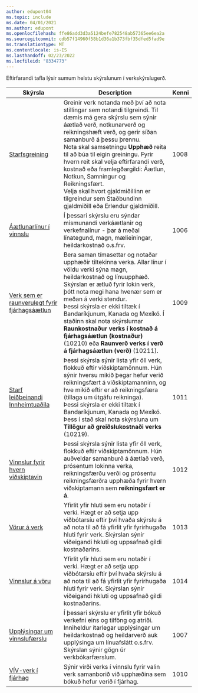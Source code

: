 ```yaml
---
author: edupont04
ms.topic: include
ms.date: 04/01/2021
ms.author: edupont
ms.openlocfilehash: ffe86add3d3a5124befe782548ab57365ee6ea2a
ms.sourcegitcommit: cdb57f14960f58b1d36a1b373fbf35dfed5fad9e
ms.translationtype: MT
ms.contentlocale: is-IS
ms.lasthandoff: 02/23/2022
ms.locfileid: "8334773"
---
```

Eftirfarandi tafla lýsir sumum helstu skýrslunum í verkskýrslugerð.

| Skýrsla | Description | Kenni | 
|---------|---------|---------|
| [Starfsgreining](https://businesscentral.dynamics.com?report=1008)|Greinir verk notanda með því að nota stillingar sem notandi tilgreindi. Til dæmis má gera skýrslu sem sýnir áætlað verð, notkunarverð og reikningshæft verð, og gerir síðan samanburð á þessu þrennu.<br>Nota skal samsetningu **Upphæð** reita til að búa til eigin greiningu. Fyrir hvern reit skal velja eftirfarandi verð, kostnað eða framlegðargildi: Áætlun, Notkun, Samningur og Reikningsfært. <br>Velja skal hvort gjaldmiðillinn er tilgreindur sem Staðbundinn gjaldmiðill eða Erlendur gjaldmiðill. |1008|
| [Áætlunarlínur í vinnslu](https://businesscentral.dynamics.com?report=1006) |Í þessari skýrslu eru sýndar mismunandi verkáætlanir og verkefnalínur - þar á meðal línategund, magn, mælieiningar, heildarkostnað o.s.frv.|1006|
| [Verk sem er raunverulegt fyrir fjárhagsáætlun](https://businesscentral.dynamics.com?report=1009)|Bera saman tímasettar og notaðar upphæðir tiltekinna verka. Allar línur í völdu verki sýna magn, heildarkostnað og línuupphæð. <br>Skýrslan er ætluð fyrir lokin verk, þótt nota megi hana hvenær sem er meðan á verki stendur.<br>Þessi skýrsla er ekki tiltæk í Bandaríkjunum, Kanada og Mexíkó. Í staðinn skal nota skýrslurnar **Raunkostnaður verks í kostnað á fjárhagsáætlun (kostnaður)** (10210) eða **Raunverð verks í verð á fjárhagsáætlun (verð)** (10211).|1009|
| [Starf leiðbeinandi Innheimtuaðila](https://businesscentral.dynamics.com?report=1011)|Þessi skýrsla sýnir lista yfir öll verk, flokkuð eftir viðskiptamönnum. Hún sýnir hversu mikið þegar hefur verið reikningsfært á viðskiptamanninn, og hve mikið eftir er að reikningsfæra (tillaga um útgáfu reikninga). <br>Þessi skýrsla er ekki tiltæk í Bandaríkjunum, Kanada og Mexíkó. Þess í stað skal nota skýrsluna um **Tillögur að greiðslukostnaði verks** (10219).|1011|
| [Vinnslur fyrir hvern viðskiptavin](https://businesscentral.dynamics.com?report=1012)|Þessi skýrsla sýnir lista yfir öll verk, flokkuð eftir viðskiptamönnum. Hún auðveldar samanburð á áætlað verð, prósentum lokinna verka, reikningsfærðu verði og prósentu reikningsfærðra upphæða fyrir hvern viðskiptamann sem **reikningsfært er á**.|1012|
| [Vörur á verk](https://businesscentral.dynamics.com?report=1013)|Yfirlit yfir hluti sem eru notaðir í verki. Hægt er að setja upp viðbótarsíu eftir því hvaða skýrslu á að nota til að fá yfirlit yfir fyrirhugaða hluti fyrir verk. Skýrslan sýnir viðeigandi hkluti og uppsafnað gildi kostnaðarins.|1013|
| [Vinnslur á vöru](https://businesscentral.dynamics.com?report=1014) |Yfirlit yfir hluti sem eru notaðir í verki. Hægt er að setja upp viðbótarsíu eftir því hvaða skýrslu á að nota til að fá yfirlit yfir fyrirhugaða hluti fyrir verk. Skýrslan sýnir viðeigandi hkluti og uppsafnað gildi kostnaðarins.|1014|
| [Upplýsingar um vinnslufærslu](https://businesscentral.dynamics.com?report=1007) |Í þessari skýrslu er yfirlit yfir bókuð verkefni eins og tilföng og atriði. Inniheldur ítarlegar upplýsingar um heildarkostnað og heildarverð auk upplýsinga um línuafslátt o.s.frv. Skýrslan sýnir gögn úr verkbókarfærslum.|1007|
| [VÍV-verk í fjárhag](https://businesscentral.dynamics.com?report=1010) |Sýnir virði verks í vinnslu fyrir valin verk samanborið við upphæðina sem bókuð hefur verið í fjárhag.|1010|